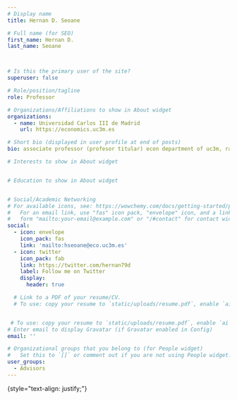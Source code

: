 ```yaml
---
# Display name
title: Hernan D. Seoane

# Full name (for SEO)
first_name: Hernan D.
last_name: Seoane



# Is this the primary user of the site?
superuser: false

# Role/position/tagline
role: Professor

# Organizations/Affiliations to show in About widget
organizations:
  - name: Universidad Carlos III de Madrid
    url: https://economics.uc3m.es

# Short bio (displayed in user profile at end of posts)
bio: associate professor (profesor titular) econ department of uc3m, ramon and cajal fellow, and macroeconomist

# Interests to show in About widget


# Education to show in About widget


# Social/Academic Networking
# For available icons, see: https://wowchemy.com/docs/getting-started/page-builder/#icons
#   For an email link, use "fas" icon pack, "envelope" icon, and a link in the
#   form "mailto:your-email@example.com" or "/#contact" for contact widget.
social:
  - icon: envelope
    icon_pack: fas
    link: 'mailto:hseoane@eco.uc3m.es'
  - icon: twitter
    icon_pack: fab
    link: https://twitter.com/hernan79d
    label: Follow me on Twitter
    display:
      header: true

  # Link to a PDF of your resume/CV.
  # To use: copy your resume to `static/uploads/resume.pdf`, enable `ai` icons in `params.yaml`,


 # To use: copy your resume to `static/uploads/resume.pdf`, enable `ai` icons in `params.yaml`,
# Enter email to display Gravatar (if Gravatar enabled in Config)
email: ''

# Organizational groups that you belong to (for People widget)
#   Set this to `[]` or comment out if you are not using People widget.
user_groups:
  - Advisors
---
```


{style="text-align: justify;"}
